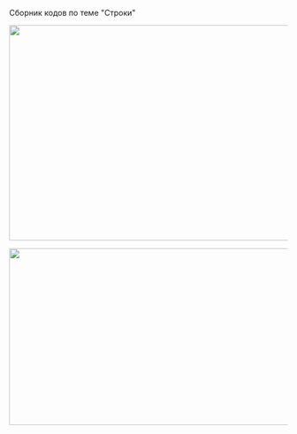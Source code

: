 Сборник кодов по теме "Строки"

<p align="center">
  <img src="https://github.com/Macc0de/C_collection/assets/138070020/ed970e11-8170-439e-aa69-85ed49742fe4" height="390" width = "510">
</p>

<p align="center">
  <img src="https://github.com/Macc0de/C_collection/assets/138070020/75df30c7-72bf-4735-a183-329cddb87316" height="320" width = "520">
</p>
